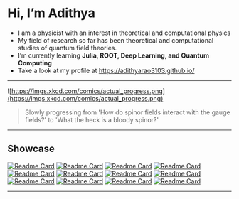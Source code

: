 <!---
adithyarao3103/adithyarao3103 is a ✨ special ✨ repository because its `README.md` (this file) appears on your GitHub profile.
You can click the Preview link to take a look at your changes.
--->
# Hi, I’m Adithya

- I am a physicist with an interest in theoretical and computational physics
- My field of research so far has been theoretical and computational studies of quantum field theories.
- I’m currently learning **Julia, ROOT, Deep Learning, and Quantum Computing**
- Take a look at my profile at https://adithyarao3103.github.io/

---

![https://imgs.xkcd.com/comics/actual_progress.png](https://imgs.xkcd.com/comics/actual_progress.png)

> Slowly progressing from 'How do spinor fields interact with the gauge fields?' to 'What the heck is a bloody spinor?'

---
## Showcase

[![Readme Card](https://github-readme-stats.vercel.app/api/pin/?username=adithyarao3103&repo=BFSS-CPPCODE&theme=transparent&border_color=30363d&title_color=4493f8&icon_color=8d96a0&text_color=8d96a0)](https://github.com/adithyarao3103/BFSS-CPPCODE)
[![Readme Card](https://github-readme-stats.vercel.app/api/pin/?username=adithyarao3103&repo=Lattice-Simulation-SU-2&theme=transparent&border_color=30363d&title_color=4493f8&icon_color=8d96a0&text_color=8d96a0)](https://github.com/adithyarao3103/Lattice-Simulation-SU-2)
[![Readme Card](https://github-readme-stats.vercel.app/api/pin/?username=adithyarao3103&repo=PINN&theme=transparent&border_color=30363d&title_color=4493f8&icon_color=8d96a0&text_color=8d96a0)](https://github.com/adithyarao3103/PINN)
[![Readme Card](https://github-readme-stats.vercel.app/api/pin/?username=adithyarao3103&repo=Schwinger-Model&theme=transparent&border_color=30363d&title_color=4493f8&icon_color=8d96a0&text_color=8d96a0)](https://github.com/adithyarao3103/Schwinger-Model)
[![Readme Card](https://github-readme-stats.vercel.app/api/pin/?username=adithyarao3103&repo=NevisLab-ROOT&theme=transparent&border_color=30363d&title_color=4493f8&icon_color=8d96a0&text_color=8d96a0)](https://github.com/adithyarao3103/NevisLab-ROOT)
[![Readme Card](https://github-readme-stats.vercel.app/api/pin/?username=adithyarao3103&repo=Spanning-Trees-on-Lattice&theme=transparent&border_color=30363d&title_color=4493f8&icon_color=8d96a0&text_color=8d96a0)](https://github.com/adithyarao3103/Spanning-Trees-on-Lattice)
[![Readme Card](https://github-readme-stats.vercel.app/api/pin/?username=adithyarao3103&repo=Computational-Practical&theme=transparent&border_color=30363d&title_color=4493f8&icon_color=8d96a0&text_color=8d96a0)](https://github.com/adithyarao3103/Computational-Practical)
[![Readme Card](https://github-readme-stats.vercel.app/api/pin/?username=adithyarao3103&repo=Thesis-Template&theme=transparent&border_color=30363d&title_color=4493f8&icon_color=8d96a0&text_color=8d96a0)](https://github.com/adithyarao3103/Thesis-Template)
[![Readme Card](https://github-readme-stats.vercel.app/api/pin/?username=adithyarao3103&repo=Presentation-Beamer-Template&theme=transparent&border_color=30363d&title_color=4493f8&icon_color=8d96a0&text_color=8d96a0)](https://github.com/adithyarao3103/Presentation-Beamer-Template )
[![Readme Card](https://github-readme-stats.vercel.app/api/pin/?username=PhysicsClubSVNIT&repo=PhysicsClubSVNIT.github.io&show_owner=True&theme=transparent&border_color=30363d&title_color=4493f8&icon_color=8d96a0&text_color=8d96a0)](https://github.com/PhysicsClubSVNIT/PhysicsClubSVNIT.github.io)
[![Readme Card](https://github-readme-stats.vercel.app/api/pin/?username=adithyarao3103&repo=adithyarao3103.github.io&show_owner=False&theme=transparent&border_color=30363d&title_color=4493f8&icon_color=8d96a0&text_color=8d96a0)](https://github.com/adithyarao3103/adithyarao3103.github.io)
[![Readme Card](https://github-readme-stats.vercel.app/api/pin/?username=adithyarao3103&repo=visitor-counter&show_owner=False&theme=transparent&border_color=30363d&title_color=4493f8&icon_color=8d96a0&text_color=8d96a0)](https://github.com/adithyarao3103/visitor-counter)

---

<!-- ## Most Used Languages

![Top Langs](https://github-readme-stats.vercel.app/api/top-langs/?username=adithyarao3103&size_weight=0.25&count_weight=0.75&langs_count=6&layout=donut&theme=transparent&border_color=30363d&title_color=4493f8&icon_color=8d96a0&text_color=8d96a0)
--- -->
<!-- 
## Activity

[![Adithya's's github activity graph](https://github-readme-activity-graph.vercel.app/graph?username=adithyarao3103&theme=github-compact)]()


--- -->

<!-- ![Snake animation](https://raw.githubusercontent.com/adithyarao3103/adithyarao3103/output/github-contribution-grid-snake-dark.svg) -->

<!-- --- -->
<!-- 

## Socials
<p align="left">
<a href="https://twitter.com/raoadithya31" target="blank"><img align="center" src="https://raw.githubusercontent.com/rahuldkjain/github-profile-readme-generator/master/src/images/icons/Social/twitter.svg" alt="raoadithya31" height="20" width="30" /></a>
<a href="https://linkedin.com/in/adithya-a-rao-3103" target="blank"><img align="center" src="https://raw.githubusercontent.com/rahuldkjain/github-profile-readme-generator/master/src/images/icons/Social/linked-in-alt.svg" alt="adithya-a-rao-3103" height="20" width="30" /></a>
<a href="https://instagram.com/rao__adithya" target="blank"><img align="center" src="https://raw.githubusercontent.com/rahuldkjain/github-profile-readme-generator/master/src/images/icons/Social/instagram.svg" alt="rao__adithya" height="20" width="30" /></a>
</p>  -->

<!-- ## Tech Stack:
<p align="left"> 
<a href="https://www.cprogramming.com/" target="_blank" rel="noreferrer"> <img src="https://raw.githubusercontent.com/devicons/devicon/master/icons/c/c-original.svg" alt="c" width="30" height="30"/> </a> 
<a href="https://www.w3schools.com/cpp/" target="_blank" rel="noreferrer"> <img src="https://raw.githubusercontent.com/devicons/devicon/master/icons/cplusplus/cplusplus-original.svg" alt="cplusplus" width="30" height="30"/> </a> 
<a href="https://www.w3schools.com/css/" target="_blank" rel="noreferrer"> <img src="https://raw.githubusercontent.com/devicons/devicon/master/icons/css3/css3-original-wordmark.svg" alt="css3" width="30" height="30"/> </a> 
<a href="https://www.w3.org/html/" target="_blank" rel="noreferrer"> <img src="https://raw.githubusercontent.com/devicons/devicon/master/icons/html5/html5-original-wordmark.svg" alt="html5" width="30" height="30"/> </a> 
<a href="https://developer.mozilla.org/en-US/docs/Web/JavaScript" target="_blank" rel="noreferrer"> <img src="https://raw.githubusercontent.com/devicons/devicon/master/icons/javascript/javascript-original.svg" alt="javascript" width="30" height="30"/> </a> 
<a href="https://www.mathworks.com/" target="_blank" rel="noreferrer"> <img src="https://upload.wikimedia.org/wikipedia/commons/2/21/Matlab_Logo.png" alt="matlab" width="30" height="30"/> </a> 
<a href="https://www.python.org" target="_blank" rel="noreferrer"> <img src="https://raw.githubusercontent.com/devicons/devicon/master/icons/python/python-original.svg" alt="python" width="30" height="30"/> </a> 
<a href="https://pytorch.org/" target="_blank" rel="noreferrer"> <img src="https://www.vectorlogo.zone/logos/pytorch/pytorch-icon.svg" alt="pytorch" width="30" height="30"/> </a> 
</p> -->

<!-- --- -->
<!-- [![](https://visitcount.itsvg.in/api?id=adithyarao3103&icon=4&color=9)](https://visitcount.itsvg.in) -->
<!-- [![](https://visitcount.itsvg.in/api?id=adithyarao3103&icon=4&color=2)](https://visitcount.itsvg.in) -->
<!-- [![](https://visitcount.itsvg.in/api?id=adithyarao3103&icon=4&color=12)](https://visitcount.itsvg.in) -->

<!-- Proudly created with GPRM ( https://gprm.itsvg.in ) -->

